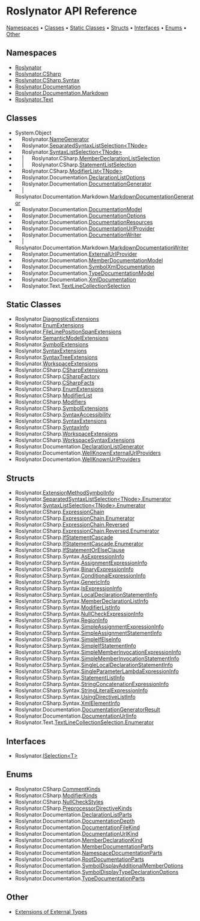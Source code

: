 <a name="_top"></a>

# Roslynator API Reference

[Namespaces](#namespaces) &#x2022; [Classes](#classes) &#x2022; [Static Classes](#static-classes) &#x2022; [Structs](#structs) &#x2022; [Interfaces](#interfaces) &#x2022; [Enums](#enums) &#x2022; [Other](#other)

## Namespaces

* [Roslynator](Roslynator/README.md#_top)
* [Roslynator.CSharp](Roslynator/CSharp/README.md#_top)
* [Roslynator.CSharp.Syntax](Roslynator/CSharp/Syntax/README.md#_top)
* [Roslynator.Documentation](Roslynator/Documentation/README.md#_top)
* [Roslynator.Documentation.Markdown](Roslynator/Documentation/Markdown/README.md#_top)
* [Roslynator.Text](Roslynator/Text/README.md#_top)

## Classes

* System\.Object
* &emsp; Roslynator\.[NameGenerator](Roslynator/NameGenerator/README.md#_top)
* &emsp; Roslynator\.[SeparatedSyntaxListSelection\<TNode>](Roslynator/SeparatedSyntaxListSelection-1/README.md#_top)
* &emsp; Roslynator\.[SyntaxListSelection\<TNode>](Roslynator/SyntaxListSelection-1/README.md#_top)
* &emsp; \| &emsp; Roslynator\.CSharp\.[MemberDeclarationListSelection](Roslynator/CSharp/MemberDeclarationListSelection/README.md#_top)
* &emsp; \| &emsp; Roslynator\.CSharp\.[StatementListSelection](Roslynator/CSharp/StatementListSelection/README.md#_top)
* &emsp; Roslynator\.CSharp\.[ModifierList\<TNode>](Roslynator/CSharp/ModifierList-1/README.md#_top)
* &emsp; Roslynator\.Documentation\.[DeclarationListOptions](Roslynator/Documentation/DeclarationListOptions/README.md#_top)
* &emsp; Roslynator\.Documentation\.[DocumentationGenerator](Roslynator/Documentation/DocumentationGenerator/README.md#_top)
* &emsp; \| &emsp; Roslynator\.Documentation\.Markdown\.[MarkdownDocumentationGenerator](Roslynator/Documentation/Markdown/MarkdownDocumentationGenerator/README.md#_top)
* &emsp; Roslynator\.Documentation\.[DocumentationModel](Roslynator/Documentation/DocumentationModel/README.md#_top)
* &emsp; Roslynator\.Documentation\.[DocumentationOptions](Roslynator/Documentation/DocumentationOptions/README.md#_top)
* &emsp; Roslynator\.Documentation\.[DocumentationResources](Roslynator/Documentation/DocumentationResources/README.md#_top)
* &emsp; Roslynator\.Documentation\.[DocumentationUrlProvider](Roslynator/Documentation/DocumentationUrlProvider/README.md#_top)
* &emsp; Roslynator\.Documentation\.[DocumentationWriter](Roslynator/Documentation/DocumentationWriter/README.md#_top)
* &emsp; \| &emsp; Roslynator\.Documentation\.Markdown\.[MarkdownDocumentationWriter](Roslynator/Documentation/Markdown/MarkdownDocumentationWriter/README.md#_top)
* &emsp; Roslynator\.Documentation\.[ExternalUrlProvider](Roslynator/Documentation/ExternalUrlProvider/README.md#_top)
* &emsp; Roslynator\.Documentation\.[MemberDocumentationModel](Roslynator/Documentation/MemberDocumentationModel/README.md#_top)
* &emsp; Roslynator\.Documentation\.[SymbolXmlDocumentation](Roslynator/Documentation/SymbolXmlDocumentation/README.md#_top)
* &emsp; Roslynator\.Documentation\.[TypeDocumentationModel](Roslynator/Documentation/TypeDocumentationModel/README.md#_top)
* &emsp; Roslynator\.Documentation\.[XmlDocumentation](Roslynator/Documentation/XmlDocumentation/README.md#_top)
* &emsp; Roslynator\.Text\.[TextLineCollectionSelection](Roslynator/Text/TextLineCollectionSelection/README.md#_top)

## Static Classes

* Roslynator\.[DiagnosticsExtensions](Roslynator/DiagnosticsExtensions/README.md#_top)
* Roslynator\.[EnumExtensions](Roslynator/EnumExtensions/README.md#_top)
* Roslynator\.[FileLinePositionSpanExtensions](Roslynator/FileLinePositionSpanExtensions/README.md#_top)
* Roslynator\.[SemanticModelExtensions](Roslynator/SemanticModelExtensions/README.md#_top)
* Roslynator\.[SymbolExtensions](Roslynator/SymbolExtensions/README.md#_top)
* Roslynator\.[SyntaxExtensions](Roslynator/SyntaxExtensions/README.md#_top)
* Roslynator\.[SyntaxTreeExtensions](Roslynator/SyntaxTreeExtensions/README.md#_top)
* Roslynator\.[WorkspaceExtensions](Roslynator/WorkspaceExtensions/README.md#_top)
* Roslynator\.CSharp\.[CSharpExtensions](Roslynator/CSharp/CSharpExtensions/README.md#_top)
* Roslynator\.CSharp\.[CSharpFactory](Roslynator/CSharp/CSharpFactory/README.md#_top)
* Roslynator\.CSharp\.[CSharpFacts](Roslynator/CSharp/CSharpFacts/README.md#_top)
* Roslynator\.CSharp\.[EnumExtensions](Roslynator/CSharp/EnumExtensions/README.md#_top)
* Roslynator\.CSharp\.[ModifierList](Roslynator/CSharp/ModifierList/README.md#_top)
* Roslynator\.CSharp\.[Modifiers](Roslynator/CSharp/Modifiers/README.md#_top)
* Roslynator\.CSharp\.[SymbolExtensions](Roslynator/CSharp/SymbolExtensions/README.md#_top)
* Roslynator\.CSharp\.[SyntaxAccessibility](Roslynator/CSharp/SyntaxAccessibility/README.md#_top)
* Roslynator\.CSharp\.[SyntaxExtensions](Roslynator/CSharp/SyntaxExtensions/README.md#_top)
* Roslynator\.CSharp\.[SyntaxInfo](Roslynator/CSharp/SyntaxInfo/README.md#_top)
* Roslynator\.CSharp\.[WorkspaceExtensions](Roslynator/CSharp/WorkspaceExtensions/README.md#_top)
* Roslynator\.CSharp\.[WorkspaceSyntaxExtensions](Roslynator/CSharp/WorkspaceSyntaxExtensions/README.md#_top)
* Roslynator\.Documentation\.[DeclarationListGenerator](Roslynator/Documentation/DeclarationListGenerator/README.md#_top)
* Roslynator\.Documentation\.[WellKnownExternalUrlProviders](Roslynator/Documentation/WellKnownExternalUrlProviders/README.md#_top)
* Roslynator\.Documentation\.[WellKnownUrlProviders](Roslynator/Documentation/WellKnownUrlProviders/README.md#_top)

## Structs

* Roslynator\.[ExtensionMethodSymbolInfo](Roslynator/ExtensionMethodSymbolInfo/README.md#_top)
* Roslynator\.[SeparatedSyntaxListSelection\<TNode>.Enumerator](Roslynator/SeparatedSyntaxListSelection-1/Enumerator/README.md#_top)
* Roslynator\.[SyntaxListSelection\<TNode>.Enumerator](Roslynator/SyntaxListSelection-1/Enumerator/README.md#_top)
* Roslynator\.CSharp\.[ExpressionChain](Roslynator/CSharp/ExpressionChain/README.md#_top)
* Roslynator\.CSharp\.[ExpressionChain.Enumerator](Roslynator/CSharp/ExpressionChain/Enumerator/README.md#_top)
* Roslynator\.CSharp\.[ExpressionChain.Reversed](Roslynator/CSharp/ExpressionChain/Reversed/README.md#_top)
* Roslynator\.CSharp\.[ExpressionChain.Reversed.Enumerator](Roslynator/CSharp/ExpressionChain/Reversed/Enumerator/README.md#_top)
* Roslynator\.CSharp\.[IfStatementCascade](Roslynator/CSharp/IfStatementCascade/README.md#_top)
* Roslynator\.CSharp\.[IfStatementCascade.Enumerator](Roslynator/CSharp/IfStatementCascade/Enumerator/README.md#_top)
* Roslynator\.CSharp\.[IfStatementOrElseClause](Roslynator/CSharp/IfStatementOrElseClause/README.md#_top)
* Roslynator\.CSharp\.Syntax\.[AsExpressionInfo](Roslynator/CSharp/Syntax/AsExpressionInfo/README.md#_top)
* Roslynator\.CSharp\.Syntax\.[AssignmentExpressionInfo](Roslynator/CSharp/Syntax/AssignmentExpressionInfo/README.md#_top)
* Roslynator\.CSharp\.Syntax\.[BinaryExpressionInfo](Roslynator/CSharp/Syntax/BinaryExpressionInfo/README.md#_top)
* Roslynator\.CSharp\.Syntax\.[ConditionalExpressionInfo](Roslynator/CSharp/Syntax/ConditionalExpressionInfo/README.md#_top)
* Roslynator\.CSharp\.Syntax\.[GenericInfo](Roslynator/CSharp/Syntax/GenericInfo/README.md#_top)
* Roslynator\.CSharp\.Syntax\.[IsExpressionInfo](Roslynator/CSharp/Syntax/IsExpressionInfo/README.md#_top)
* Roslynator\.CSharp\.Syntax\.[LocalDeclarationStatementInfo](Roslynator/CSharp/Syntax/LocalDeclarationStatementInfo/README.md#_top)
* Roslynator\.CSharp\.Syntax\.[MemberDeclarationListInfo](Roslynator/CSharp/Syntax/MemberDeclarationListInfo/README.md#_top)
* Roslynator\.CSharp\.Syntax\.[ModifierListInfo](Roslynator/CSharp/Syntax/ModifierListInfo/README.md#_top)
* Roslynator\.CSharp\.Syntax\.[NullCheckExpressionInfo](Roslynator/CSharp/Syntax/NullCheckExpressionInfo/README.md#_top)
* Roslynator\.CSharp\.Syntax\.[RegionInfo](Roslynator/CSharp/Syntax/RegionInfo/README.md#_top)
* Roslynator\.CSharp\.Syntax\.[SimpleAssignmentExpressionInfo](Roslynator/CSharp/Syntax/SimpleAssignmentExpressionInfo/README.md#_top)
* Roslynator\.CSharp\.Syntax\.[SimpleAssignmentStatementInfo](Roslynator/CSharp/Syntax/SimpleAssignmentStatementInfo/README.md#_top)
* Roslynator\.CSharp\.Syntax\.[SimpleIfElseInfo](Roslynator/CSharp/Syntax/SimpleIfElseInfo/README.md#_top)
* Roslynator\.CSharp\.Syntax\.[SimpleIfStatementInfo](Roslynator/CSharp/Syntax/SimpleIfStatementInfo/README.md#_top)
* Roslynator\.CSharp\.Syntax\.[SimpleMemberInvocationExpressionInfo](Roslynator/CSharp/Syntax/SimpleMemberInvocationExpressionInfo/README.md#_top)
* Roslynator\.CSharp\.Syntax\.[SimpleMemberInvocationStatementInfo](Roslynator/CSharp/Syntax/SimpleMemberInvocationStatementInfo/README.md#_top)
* Roslynator\.CSharp\.Syntax\.[SingleLocalDeclarationStatementInfo](Roslynator/CSharp/Syntax/SingleLocalDeclarationStatementInfo/README.md#_top)
* Roslynator\.CSharp\.Syntax\.[SingleParameterLambdaExpressionInfo](Roslynator/CSharp/Syntax/SingleParameterLambdaExpressionInfo/README.md#_top)
* Roslynator\.CSharp\.Syntax\.[StatementListInfo](Roslynator/CSharp/Syntax/StatementListInfo/README.md#_top)
* Roslynator\.CSharp\.Syntax\.[StringConcatenationExpressionInfo](Roslynator/CSharp/Syntax/StringConcatenationExpressionInfo/README.md#_top)
* Roslynator\.CSharp\.Syntax\.[StringLiteralExpressionInfo](Roslynator/CSharp/Syntax/StringLiteralExpressionInfo/README.md#_top)
* Roslynator\.CSharp\.Syntax\.[UsingDirectiveListInfo](Roslynator/CSharp/Syntax/UsingDirectiveListInfo/README.md#_top)
* Roslynator\.CSharp\.Syntax\.[XmlElementInfo](Roslynator/CSharp/Syntax/XmlElementInfo/README.md#_top)
* Roslynator\.Documentation\.[DocumentationGeneratorResult](Roslynator/Documentation/DocumentationGeneratorResult/README.md#_top)
* Roslynator\.Documentation\.[DocumentationUrlInfo](Roslynator/Documentation/DocumentationUrlInfo/README.md#_top)
* Roslynator\.Text\.[TextLineCollectionSelection.Enumerator](Roslynator/Text/TextLineCollectionSelection/Enumerator/README.md#_top)

## Interfaces

* Roslynator\.[ISelection\<T>](Roslynator/ISelection-1/README.md#_top)

## Enums

* Roslynator\.CSharp\.[CommentKinds](Roslynator/CSharp/CommentKinds/README.md#_top)
* Roslynator\.CSharp\.[ModifierKinds](Roslynator/CSharp/ModifierKinds/README.md#_top)
* Roslynator\.CSharp\.[NullCheckStyles](Roslynator/CSharp/NullCheckStyles/README.md#_top)
* Roslynator\.CSharp\.[PreprocessorDirectiveKinds](Roslynator/CSharp/PreprocessorDirectiveKinds/README.md#_top)
* Roslynator\.Documentation\.[DeclarationListParts](Roslynator/Documentation/DeclarationListParts/README.md#_top)
* Roslynator\.Documentation\.[DocumentationDepth](Roslynator/Documentation/DocumentationDepth/README.md#_top)
* Roslynator\.Documentation\.[DocumentationFileKind](Roslynator/Documentation/DocumentationFileKind/README.md#_top)
* Roslynator\.Documentation\.[DocumentationUrlKind](Roslynator/Documentation/DocumentationUrlKind/README.md#_top)
* Roslynator\.Documentation\.[MemberDeclarationKind](Roslynator/Documentation/MemberDeclarationKind/README.md#_top)
* Roslynator\.Documentation\.[MemberDocumentationParts](Roslynator/Documentation/MemberDocumentationParts/README.md#_top)
* Roslynator\.Documentation\.[NamespaceDocumentationParts](Roslynator/Documentation/NamespaceDocumentationParts/README.md#_top)
* Roslynator\.Documentation\.[RootDocumentationParts](Roslynator/Documentation/RootDocumentationParts/README.md#_top)
* Roslynator\.Documentation\.[SymbolDisplayAdditionalMemberOptions](Roslynator/Documentation/SymbolDisplayAdditionalMemberOptions/README.md#_top)
* Roslynator\.Documentation\.[SymbolDisplayTypeDeclarationOptions](Roslynator/Documentation/SymbolDisplayTypeDeclarationOptions/README.md#_top)
* Roslynator\.Documentation\.[TypeDocumentationParts](Roslynator/Documentation/TypeDocumentationParts/README.md#_top)

## Other

* [Extensions of External Types](_Extensions.md#_top)
